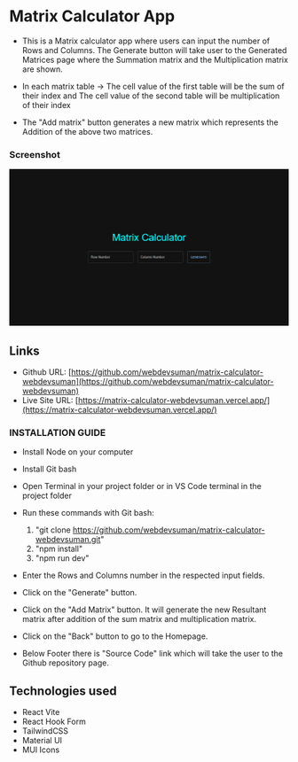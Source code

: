 # Matrix Calculator App

- This is a Matrix calculator app where users can input the number of Rows and Columns. The Generate button will take user to the Generated Matrices page where the Summation matrix and the Multiplication matrix are shown.

- In each matrix table ->
  The cell value of the first table will be the sum of their index and
  The cell value of the second table will be multiplication of their index

- The "Add matrix" button generates a new matrix which represents the Addition of the above two matrices.

### Screenshot

![](./public/Screenshot.png)

## Links

- Github URL: [https://github.com/webdevsuman/matrix-calculator-webdevsuman](https://github.com/webdevsuman/matrix-calculator-webdevsuman)
- Live Site URL: [https://matrix-calculator-webdevsuman.vercel.app/](https://matrix-calculator-webdevsuman.vercel.app/)

### INSTALLATION GUIDE

- Install Node on your computer

- Install Git bash

- Open Terminal in your project folder or in VS Code terminal in the project folder

- Run these commands with Git bash:

  1. "git clone https://github.com/webdevsuman/matrix-calculator-webdevsuman.git"
  2. "npm install"
  3. "npm run dev"

- Enter the Rows and Columns number in the respected input fields.
- Click on the "Generate" button.
- Click on the "Add Matrix" button. It will generate the new Resultant matrix after addition of the sum matrix and multiplication matrix.
- Click on the "Back" button to go to the Homepage.
- Below Footer there is "Source Code" link which will take the user to the Github repository page.

## Technologies used

- React Vite
- React Hook Form
- TailwindCSS
- Material UI
- MUI Icons
